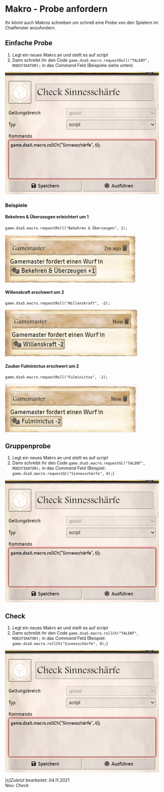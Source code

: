 # Makro - Probe anfordern
Ihr könnt auch Makros schreiben um schnell eine Probe von den Spielern im Chatfenster anzufordern.  
  
## Einfache Probe
1. Legt ein neues Makro an und stellt es auf *script*  
2. Dann schreibt ihr den Code `game.dsa5.macro.requestRoll("TALENT", MODIFIKATOR);` in das *Command* Feld (Beispiele siehe unten)  
  
  ![Makro Probe anfordern](images/de-makro-probe-anfordern_0.png)
  
### Beispiele
#### Bekehren & Überzeugen erleichtert um 1
`game.dsa5.macro.requestRoll("Bekehren & Überzeugen", 1);`  
  
![Bekehren & Überzeugen](images/de-makro-probe-anfordern_1.png)
  
#### Willenskraft erschwert um 2
`game.dsa5.macro.requestRoll("Willenskraft", -2);`  
  
![Willenskraft](images/de-makro-probe-anfordern_2.png)
  
#### Zauber Fulminictus erschwert um 2
`game.dsa5.macro.requestRoll("Fulminictus", -2);`  
  
![Fulminictus](images/de-makro-probe-anfordern_3.png)

## Gruppenprobe
1. Legt ein neues Makro an und stellt es auf *script*  
2. Dann schreibt ihr den Code `game.dsa5.macro.requestGC("TALENT", MODIFIKATOR);` in das *Command* Feld (Beispiel: `game.dsa5.macro.requestGC("Sinnesschärfe", 0);`) 
  
  ![Makro Gruppenprobe anfordern](images/de-makro-probe-anfordern_0.png)

## Check
1. Legt ein neues Makro an und stellt es auf *script*  
2. Dann schreibt ihr den Code `game.dsa5.macro.rollCh("TALENT", MODIFIKATOR);` in das *Command* Feld (Beispiel: `game.dsa5.macro.rollCh("Sinnesschärfe", 0);`)
   
![grafik](images/de-makro-probe-anfordern_0.png)  
  

*[x]Zuletzt bearbeitet: 04.11.2021*  
*Neu: Check*
